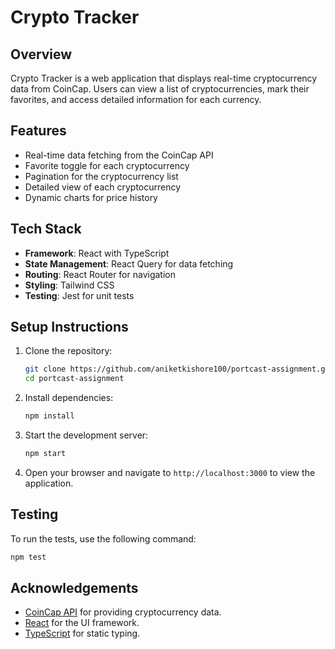 # Crypto Tracker

## Overview
Crypto Tracker is a web application that displays real-time cryptocurrency data from CoinCap. Users can view a list of cryptocurrencies, mark their favorites, and access detailed information for each currency.

## Features
- Real-time data fetching from the CoinCap API
- Favorite toggle for each cryptocurrency
- Pagination for the cryptocurrency list
- Detailed view of each cryptocurrency
- Dynamic charts for price history

## Tech Stack
- **Framework**: React with TypeScript
- **State Management**: React Query for data fetching
- **Routing**: React Router for navigation
- **Styling**: Tailwind CSS
- **Testing**: Jest for unit tests


## Setup Instructions
1. Clone the repository:
    ```bash
    git clone https://github.com/aniketkishore100/portcast-assignment.git
    cd portcast-assignment
    ```
2. Install dependencies:
    ```bash
    npm install
    ```
3. Start the development server:
    ```bash
    npm start
    ```
4. Open your browser and navigate to `http://localhost:3000` to view the application.

## Testing
To run the tests, use the following command:
```bash
npm test
```

## Acknowledgements
- [CoinCap API](https://api.coincap.io/v2/assets) for providing cryptocurrency data.
- [React](https://reactjs.org/) for the UI framework.
- [TypeScript](https://www.typescriptlang.org/) for static typing.
